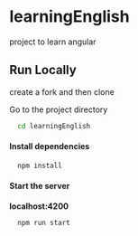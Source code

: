 
# learningEnglish

project to learn angular

## Run Locally

create a fork and then clone

Go to the project directory

```bash
  cd learningEnglish
```

#### Install dependencies

```bash
  npm install
```

#### Start the server
**localhost:4200**

```bash
  npm run start
```

